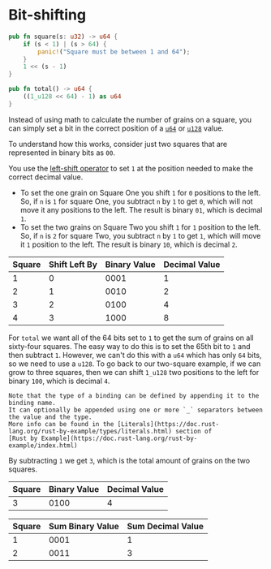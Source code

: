 # Bit-shifting

```rust
pub fn square(s: u32) -> u64 {
    if (s < 1) | (s > 64) {
        panic!("Square must be between 1 and 64");
    }
    1 << (s - 1)
}

pub fn total() -> u64 {
    ((1_u128 << 64) - 1) as u64
}
```

Instead of using math to calculate the number of grains on a square, you can simply set a bit in the correct position of a [`u64`][u64] or [`u128`][u128] value.

To understand how this works, consider just two squares that are represented in binary bits as `00`.

You use the [left-shift operator][left-shift-operator] to set `1` at the position needed to make the correct decimal value.
- To set the one grain on Square One you shift `1` for `0` positions to the left.
So, if `n` is `1` for square One, you subtract `n` by `1` to get `0`, which will not move it any positions to the left.
The result is binary `01`, which is decimal `1`.
- To set the two grains on Square Two you shift `1` for `1` position to the left.
So, if `n` is `2` for square Two, you subtract `n` by `1` to get `1`, which will move it `1` position to the left.
The result is binary `10`, which is decimal `2`.

| Square  | Shift Left By | Binary Value | Decimal Value |
| ------- | ------------- | ------------ | ------------- |
|       1 |             0 |         0001 |             1 |
|       2 |             1 |         0010 |             2 |
|       3 |             2 |         0100 |             4 |
|       4 |             3 |         1000 |             8 |

For `total` we want all of the 64 bits set to `1` to get the sum of grains on all sixty-four squares.
The easy way to do this is to set the 65th bit to `1` and then subtract `1`.
However, we can't do this with a `u64` which has only `64` bits, so we need to use a `u128`.
To go back to our two-square example, if we can grow to three squares, then we can shift `1_u128` two positions to the left for binary `100`,
which is decimal `4`.

```exercism/note
Note that the type of a binding can be defined by appending it to the binding name.
It can optionally be appended using one or more `_` separators between the value and the type.
More info can be found in the [Literals](https://doc.rust-lang.org/rust-by-example/types/literals.html) section of
[Rust by Example](https://doc.rust-lang.org/rust-by-example/index.html)
```
By subtracting `1` we get `3`, which is the total amount of grains on the two squares.

| Square  | Binary Value | Decimal Value |
| ------- | ------------ | ------------- |
|       3 |         0100 |             4 |

| Square  | Sum Binary Value | Sum Decimal Value |
| ------- | ---------------- | ----------------- |
|       1 |             0001 |                 1 |
|       2 |             0011 |                 3 |

[u64]: https://doc.rust-lang.org/std/primitive.u64.html
[u128]: https://doc.rust-lang.org/std/primitive.u128.html
[left-shift-operator]: https://doc.rust-lang.org/std/ops/trait.Shl.html
